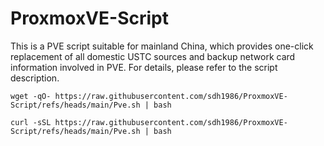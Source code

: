 # ProxmoxVE-Script
This is a PVE script suitable for mainland China, which provides one-click replacement of all domestic USTC sources and backup network card information involved in PVE. For details, please refer to the script description.

```
wget -qO- https://raw.githubusercontent.com/sdh1986/ProxmoxVE-Script/refs/heads/main/Pve.sh | bash
```

```
curl -sSL https://raw.githubusercontent.com/sdh1986/ProxmoxVE-Script/refs/heads/main/Pve.sh | bash
```
